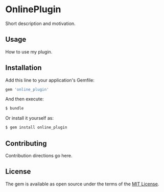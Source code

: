 # OnlinePlugin
Short description and motivation.

## Usage
How to use my plugin.

## Installation
Add this line to your application's Gemfile:

```ruby
gem 'online_plugin'
```

And then execute:
```bash
$ bundle
```

Or install it yourself as:
```bash
$ gem install online_plugin
```

## Contributing
Contribution directions go here.

## License
The gem is available as open source under the terms of the [MIT License](http://opensource.org/licenses/MIT).
